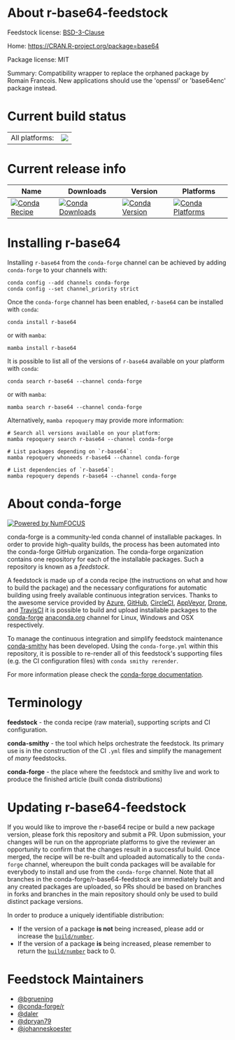About r-base64-feedstock
========================

Feedstock license: [BSD-3-Clause](https://github.com/conda-forge/r-base64-feedstock/blob/main/LICENSE.txt)

Home: https://CRAN.R-project.org/package=base64

Package license: MIT

Summary: Compatibility wrapper to replace the orphaned package by Romain Francois. New applications should use the 'openssl' or 'base64enc' package instead.

Current build status
====================


<table><tr><td>All platforms:</td>
    <td>
      <a href="https://dev.azure.com/conda-forge/feedstock-builds/_build/latest?definitionId=3339&branchName=main">
        <img src="https://dev.azure.com/conda-forge/feedstock-builds/_apis/build/status/r-base64-feedstock?branchName=main">
      </a>
    </td>
  </tr>
</table>

Current release info
====================

| Name | Downloads | Version | Platforms |
| --- | --- | --- | --- |
| [![Conda Recipe](https://img.shields.io/badge/recipe-r--base64-green.svg)](https://anaconda.org/conda-forge/r-base64) | [![Conda Downloads](https://img.shields.io/conda/dn/conda-forge/r-base64.svg)](https://anaconda.org/conda-forge/r-base64) | [![Conda Version](https://img.shields.io/conda/vn/conda-forge/r-base64.svg)](https://anaconda.org/conda-forge/r-base64) | [![Conda Platforms](https://img.shields.io/conda/pn/conda-forge/r-base64.svg)](https://anaconda.org/conda-forge/r-base64) |

Installing r-base64
===================

Installing `r-base64` from the `conda-forge` channel can be achieved by adding `conda-forge` to your channels with:

```
conda config --add channels conda-forge
conda config --set channel_priority strict
```

Once the `conda-forge` channel has been enabled, `r-base64` can be installed with `conda`:

```
conda install r-base64
```

or with `mamba`:

```
mamba install r-base64
```

It is possible to list all of the versions of `r-base64` available on your platform with `conda`:

```
conda search r-base64 --channel conda-forge
```

or with `mamba`:

```
mamba search r-base64 --channel conda-forge
```

Alternatively, `mamba repoquery` may provide more information:

```
# Search all versions available on your platform:
mamba repoquery search r-base64 --channel conda-forge

# List packages depending on `r-base64`:
mamba repoquery whoneeds r-base64 --channel conda-forge

# List dependencies of `r-base64`:
mamba repoquery depends r-base64 --channel conda-forge
```


About conda-forge
=================

[![Powered by
NumFOCUS](https://img.shields.io/badge/powered%20by-NumFOCUS-orange.svg?style=flat&colorA=E1523D&colorB=007D8A)](https://numfocus.org)

conda-forge is a community-led conda channel of installable packages.
In order to provide high-quality builds, the process has been automated into the
conda-forge GitHub organization. The conda-forge organization contains one repository
for each of the installable packages. Such a repository is known as a *feedstock*.

A feedstock is made up of a conda recipe (the instructions on what and how to build
the package) and the necessary configurations for automatic building using freely
available continuous integration services. Thanks to the awesome service provided by
[Azure](https://azure.microsoft.com/en-us/services/devops/), [GitHub](https://github.com/),
[CircleCI](https://circleci.com/), [AppVeyor](https://www.appveyor.com/),
[Drone](https://cloud.drone.io/welcome), and [TravisCI](https://travis-ci.com/)
it is possible to build and upload installable packages to the
[conda-forge](https://anaconda.org/conda-forge) [anaconda.org](https://anaconda.org/)
channel for Linux, Windows and OSX respectively.

To manage the continuous integration and simplify feedstock maintenance
[conda-smithy](https://github.com/conda-forge/conda-smithy) has been developed.
Using the ``conda-forge.yml`` within this repository, it is possible to re-render all of
this feedstock's supporting files (e.g. the CI configuration files) with ``conda smithy rerender``.

For more information please check the [conda-forge documentation](https://conda-forge.org/docs/).

Terminology
===========

**feedstock** - the conda recipe (raw material), supporting scripts and CI configuration.

**conda-smithy** - the tool which helps orchestrate the feedstock.
                   Its primary use is in the construction of the CI ``.yml`` files
                   and simplify the management of *many* feedstocks.

**conda-forge** - the place where the feedstock and smithy live and work to
                  produce the finished article (built conda distributions)


Updating r-base64-feedstock
===========================

If you would like to improve the r-base64 recipe or build a new
package version, please fork this repository and submit a PR. Upon submission,
your changes will be run on the appropriate platforms to give the reviewer an
opportunity to confirm that the changes result in a successful build. Once
merged, the recipe will be re-built and uploaded automatically to the
`conda-forge` channel, whereupon the built conda packages will be available for
everybody to install and use from the `conda-forge` channel.
Note that all branches in the conda-forge/r-base64-feedstock are
immediately built and any created packages are uploaded, so PRs should be based
on branches in forks and branches in the main repository should only be used to
build distinct package versions.

In order to produce a uniquely identifiable distribution:
 * If the version of a package **is not** being increased, please add or increase
   the [``build/number``](https://docs.conda.io/projects/conda-build/en/latest/resources/define-metadata.html#build-number-and-string).
 * If the version of a package **is** being increased, please remember to return
   the [``build/number``](https://docs.conda.io/projects/conda-build/en/latest/resources/define-metadata.html#build-number-and-string)
   back to 0.

Feedstock Maintainers
=====================

* [@bgruening](https://github.com/bgruening/)
* [@conda-forge/r](https://github.com/orgs/conda-forge/teams/r/)
* [@daler](https://github.com/daler/)
* [@dpryan79](https://github.com/dpryan79/)
* [@johanneskoester](https://github.com/johanneskoester/)

